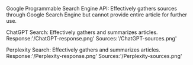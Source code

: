 Google Programmable Search Engine API: Effectively gathers sources through Google Search Engine but cannot provide entire article for further use.

ChatGPT Search: Effectively gathers and summarizes articles.
Response:'/ChatGPT-response.png' Sources:'/ChatGPT-sources.png'

Perplexity Search: Effectively gathers and summarizes articles.
Response:'/Perplexity-response.png' Sources:'/Perplexity-sources.png'